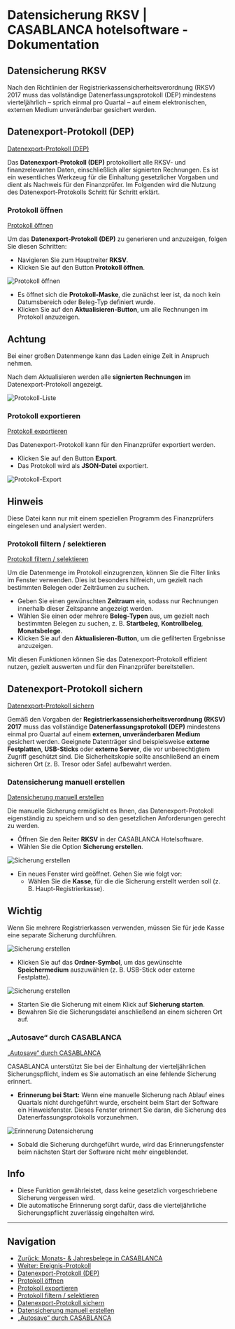 # Datensicherung RKSV | CASABLANCA hotelsoftware - Dokumentation

## Datensicherung RKSV

Nach den Richtlinien der Registrierkassensicherheitsverordnung (RKSV) 2017 muss das vollständige Datenerfassungsprotokoll (DEP) mindestens vierteljährlich – sprich einmal pro Quartal – auf einem elektronischen, externen Medium unveränderbar gesichert werden.

## Datenexport-Protokoll (DEP)
[Datenexport-Protokoll (DEP)](https://docs.casablanca.at/desktop/fiscalization/rksv/data_backup_rksv/#datenexport-protokoll-dep "Direkter Link zu Datenexport-Protokoll (DEP)")

Das **Datenexport-Protokoll (DEP)** protokolliert alle RKSV- und finanzrelevanten Daten, einschließlich aller signierten Rechnungen. Es ist ein wesentliches Werkzeug für die Einhaltung gesetzlicher Vorgaben und dient als Nachweis für den Finanzprüfer. Im Folgenden wird die Nutzung des Datenexport-Protokolls Schritt für Schritt erklärt.

### Protokoll öffnen
[Protokoll öffnen](https://docs.casablanca.at/desktop/fiscalization/rksv/data_backup_rksv/#protokoll-öffnen "Direkter Link zu Protokoll öffnen")

Um das **Datenexport-Protokoll (DEP)** zu generieren und anzuzeigen, folgen Sie diesen Schritten:

* Navigieren Sie zum Hauptreiter **RKSV**.
* Klicken Sie auf den Button **Protokoll öffnen**.  

![Protokoll öffnen](https://docs.casablanca.at/assets/images/protokoll_oeffnen-5747ba2ff05a14f120c37f50a54dcaa6.png "Protokoll öffnen")

* Es öffnet sich die **Protokoll-Maske**, die zunächst leer ist, da noch kein Datumsbereich oder Beleg-Typ definiert wurde.
* Klicken Sie auf den **Aktualisieren-Button**, um alle Rechnungen im Protokoll anzuzeigen.

## Achtung
Bei einer großen Datenmenge kann das Laden einige Zeit in Anspruch nehmen.

Nach dem Aktualisieren werden alle **signierten Rechnungen** im Datenexport-Protokoll angezeigt.

![Protokoll-Liste](https://docs.casablanca.at/assets/images/protokoll_anzeige-56e7432df3d61cba0c7da1b0d8ba08a6.png "Protokoll-Liste")

### Protokoll exportieren
[Protokoll exportieren](https://docs.casablanca.at/desktop/fiscalization/rksv/data_backup_rksv/#protokoll-exportieren "Direkter Link zu Protokoll exportieren")

Das Datenexport-Protokoll kann für den Finanzprüfer exportiert werden.

* Klicken Sie auf den Button **Export**.
* Das Protokoll wird als **JSON-Datei** exportiert.

![Protokoll-Export](https://docs.casablanca.at/assets/images/protokoll_export-521889545da20c9620cf3994d7edf48b.png "Protokoll-Export")

## Hinweis
Diese Datei kann nur mit einem speziellen Programm des Finanzprüfers eingelesen und analysiert werden.

### Protokoll filtern / selektieren
[Protokoll filtern / selektieren](https://docs.casablanca.at/desktop/fiscalization/rksv/data_backup_rksv/#protokoll-filtern--selektieren "Direkter Link zu Protokoll filtern / selektieren")

Um die Datenmenge im Protokoll einzugrenzen, können Sie die Filter links im Fenster verwenden. Dies ist besonders hilfreich, um gezielt nach bestimmten Belegen oder Zeiträumen zu suchen.

* Geben Sie einen gewünschten **Zeitraum** ein, sodass nur Rechnungen innerhalb dieser Zeitspanne angezeigt werden.
* Wählen Sie einen oder mehrere **Beleg-Typen** aus, um gezielt nach bestimmten Belegen zu suchen, z. B. **Startbeleg**, **Kontrollbeleg**, **Monatsbelege**.
* Klicken Sie auf den **Aktualisieren-Button**, um die gefilterten Ergebnisse anzuzeigen.

Mit diesen Funktionen können Sie das Datenexport-Protokoll effizient nutzen, gezielt auswerten und für den Finanzprüfer bereitstellen.

## Datenexport-Protokoll sichern
[Datenexport-Protokoll sichern](https://docs.casablanca.at/desktop/fiscalization/rksv/data_backup_rksv/#datenexport-protokoll-sichern "Direkter Link zu Datenexport-Protokoll sichern")

Gemäß den Vorgaben der **Registrierkassensicherheitsverordnung (RKSV) 2017** muss das vollständige **Datenerfassungsprotokoll (DEP)** mindestens einmal pro Quartal auf einem **externen, unveränderbaren Medium** gesichert werden. Geeignete Datenträger sind beispielsweise **externe Festplatten**, **USB-Sticks** oder **externe Server**, die vor unberechtigtem Zugriff geschützt sind. Die Sicherheitskopie sollte anschließend an einem sicheren Ort (z. B. Tresor oder Safe) aufbewahrt werden.

### Datensicherung manuell erstellen
[Datensicherung manuell erstellen](https://docs.casablanca.at/desktop/fiscalization/rksv/data_backup_rksv/#datensicherung-manuell-erstellen "Direkter Link zu Datensicherung manuell erstellen")

Die manuelle Sicherung ermöglicht es Ihnen, das Datenexport-Protokoll eigenständig zu speichern und so den gesetzlichen Anforderungen gerecht zu werden.

* Öffnen Sie den Reiter **RKSV** in der CASABLANCA Hotelsoftware.
* Wählen Sie die Option **Sicherung erstellen**.

![Sicherung erstellen](https://docs.casablanca.at/assets/images/sicherung_erstellen-f8daf92fa068a98a7e9c4a077ef6ef2e.png "Sicherung erstellen")

* Ein neues Fenster wird geöffnet. Gehen Sie wie folgt vor:
  * Wählen Sie die **Kasse**, für die die Sicherung erstellt werden soll (z. B. Haupt-Registrierkasse).

## Wichtig
Wenn Sie mehrere Registrierkassen verwenden, müssen Sie für jede Kasse eine separate Sicherung durchführen.

![Sicherung erstellen](https://docs.casablanca.at/assets/images/protokoll_sichern-1bcb7c4fa061a1b318f345519b42ef61.png "Sicherung erstellen")

* Klicken Sie auf das **Ordner-Symbol**, um das gewünschte **Speichermedium** auszuwählen (z. B. USB-Stick oder externe Festplatte).

![Sicherung erstellen](https://docs.casablanca.at/assets/images/protokoll_pfad-6e6de57899445420a1fe45cca254dd46.png "Sicherung erstellen")

* Starten Sie die Sicherung mit einem Klick auf **Sicherung starten**.
* Bewahren Sie die Sicherungsdatei anschließend an einem sicheren Ort auf.

### „Autosave“ durch CASABLANCA
[„Autosave“ durch CASABLANCA](https://docs.casablanca.at/desktop/fiscalization/rksv/data_backup_rksv/#autosave-durch-casablanca "Direkter Link zu „Autosave“ durch CASABLANCA")

CASABLANCA unterstützt Sie bei der Einhaltung der vierteljährlichen Sicherungspflicht, indem es Sie automatisch an eine fehlende Sicherung erinnert.

* **Erinnerung bei Start:** Wenn eine manuelle Sicherung nach Ablauf eines Quartals nicht durchgeführt wurde, erscheint beim Start der Software ein Hinweisfenster. Dieses Fenster erinnert Sie daran, die Sicherung des Datenerfassungsprotokolls vorzunehmen.

![Erinnerung Datensicherung](https://docs.casablanca.at/assets/images/dep_auto-eb6b93b9a2ad974b4bf60065a77d4e53.png "Erinnerung Datensicherung")

* Sobald die Sicherung durchgeführt wurde, wird das Erinnerungsfenster beim nächsten Start der Software nicht mehr eingeblendet.

## Info
* Diese Funktion gewährleistet, dass keine gesetzlich vorgeschriebene Sicherung vergessen wird.
* Die automatische Erinnerung sorgt dafür, dass die vierteljährliche Sicherungspflicht zuverlässig eingehalten wird.

---

## Navigation
* [Zurück: Monats- & Jahresbelege in CASABLANCA](https://docs.casablanca.at/desktop/fiscalization/rksv/monthly_annual_receipts)
* [Weiter: Ereignis-Protokoll](https://docs.casablanca.at/desktop/fiscalization/rksv/event_protocol)
* [Datenexport-Protokoll (DEP)](https://docs.casablanca.at/desktop/fiscalization/rksv/data_backup_rksv/#datenexport-protokoll-dep)
* [Protokoll öffnen](https://docs.casablanca.at/desktop/fiscalization/rksv/data_backup_rksv/#protokoll-öffnen)
* [Protokoll exportieren](https://docs.casablanca.at/desktop/fiscalization/rksv/data_backup_rksv/#protokoll-exportieren)
* [Protokoll filtern / selektieren](https://docs.casablanca.at/desktop/fiscalization/rksv/data_backup_rksv/#protokoll-filtern--selektieren)
* [Datenexport-Protokoll sichern](https://docs.casablanca.at/desktop/fiscalization/rksv/data_backup_rksv/#datenexport-protokoll-sichern)
* [Datensicherung manuell erstellen](https://docs.casablanca.at/desktop/fiscalization/rksv/data_backup_rksv/#datensicherung-manuell-erstellen)
* [„Autosave“ durch CASABLANCA](https://docs.casablanca.at/desktop/fiscalization/rksv/data_backup_rksv/#autosave-durch-casablanca)